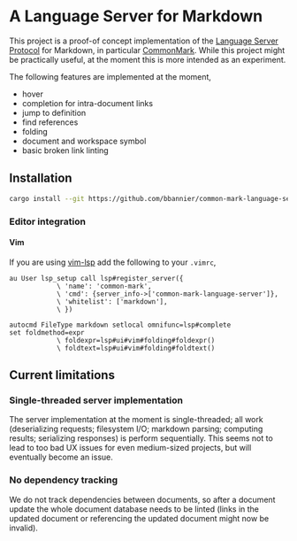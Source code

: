 # A Language Server for Markdown

This project is a proof-of concept implementation of the [Language Server
Protocol](https://microsoft.github.io/language-server-protocol/) for Markdown,
in particular [CommonMark](https://commonmark.org/). While this project might
be practically useful, at the moment this is more intended as an experiment.

The following features are implemented at the moment,

* hover
* completion for intra-document links
* jump to definition
* find references
* folding
* document and workspace symbol
* basic broken link linting

## Installation

```sh
cargo install --git https://github.com/bbannier/common-mark-language-server
```

### Editor integration

#### Vim

If you are using [vim-lsp](https://github.com/prabirshrestha/vim-lsp) add the
following to your `.vimrc`,

```viml
au User lsp_setup call lsp#register_server({
            \ 'name': 'common-mark',
            \ 'cmd': {server_info->['common-mark-language-server']},
            \ 'whitelist': ['markdown'],
            \ })

autocmd FileType markdown setlocal omnifunc=lsp#complete
set foldmethod=expr
            \ foldexpr=lsp#ui#vim#folding#foldexpr()
            \ foldtext=lsp#ui#vim#folding#foldtext()
```

## Current limitations

### Single-threaded server implementation

The server implementation at the moment is single-threaded; all work
(deserializing requests; filesystem I/O; markdown parsing; computing results;
serializing responses) is perform sequentially. This seems not to lead to too
bad UX issues for even medium-sized projects, but will eventually become an
issue.

### No dependency tracking

We do not track dependencies between documents, so after a document update the
whole document database needs to be linted (links in the updated document or
referencing the updated document might now be invalid).
